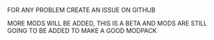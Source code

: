 FOR ANY PROBLEM CREATE AN ISSUE ON GITHUB

MORE MODS WILL BE ADDED, THIS IS A BETA AND MODS ARE STILL GOING TO BE ADDED TO MAKE A GOOD MODPACK
